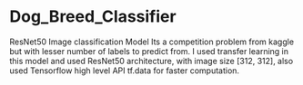 # Dog_Breed_Classifier
ResNet50 Image classification Model
Its a competition problem from kaggle but with lesser number of labels to predict from. I used transfer learning in this model and used ResNet50 architecture, with  image size [312, 312], also used Tensorflow high level API tf.data for faster computation.
